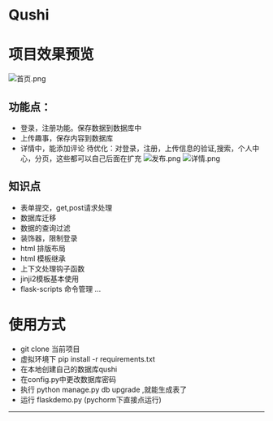 # Qushi
# 项目效果预览
![首页.png](https://upload-images.jianshu.io/upload_images/4908477-265c787aa2af852a.png?imageMogr2/auto-orient/strip%7CimageView2/2/w/1240)
## 功能点：
- 登录，注册功能。保存数据到数据库中
- 上传趣事，保存内容到数据库
- 详情中，能添加评论
待优化：对登录，注册，上传信息的验证,搜索，个人中心，分页，这些都可以自己后面在扩充
![发布.png](https://upload-images.jianshu.io/upload_images/4908477-c22d88bfb62162ee.png?imageMogr2/auto-orient/strip%7CimageView2/2/w/1240)
![详情.png](https://upload-images.jianshu.io/upload_images/4908477-9e14fbe2d397281e.png?imageMogr2/auto-orient/strip%7CimageView2/2/w/1240)
## 知识点
- 表单提交，get,post请求处理
- 数据库迁移
- 数据的查询过滤
- 装饰器，限制登录
- html 排版布局
- html 模板继承
- 上下文处理钩子函数
- jinji2模板基本使用
- flask-scripts  命令管理
...
#  使用方式
- git  clone 当前项目
- 虚拟环境下 pip install -r requirements.txt
- 在本地创建自己的数据库qushi
- 在config.py中更改数据库密码
- 执行 python manage.py db upgrade ,就能生成表了
- 运行 flaskdemo.py  (pychorm下直接点运行)
-------------------------------------

